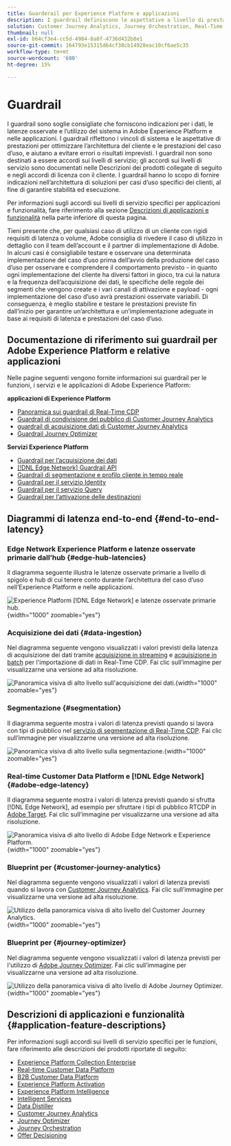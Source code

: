 ```yaml
---
title: Guarderail per Experience Platform e applicazioni
description: I guardrail definiscono le aspettative a livello di prestazioni e l’impatto per i componenti e i servizi in Adobe Experience Platform e nelle relative applicazioni
solution: Customer Journey Analytics, Journey Orchestration, Real-Time Customer Data Platform
thumbnail: null
exl-id: b64cf3e4-cc5d-4984-8a0f-4736d432b8e1
source-git-commit: 164793e15315d64cf38cb14928eac10cf6ae5c35
workflow-type: tm+mt
source-wordcount: '680'
ht-degree: 15%

---
```


# Guardrail

I guardrail sono soglie consigliate che forniscono indicazioni per i dati, le latenze osservate e l’utilizzo del sistema in Adobe Experience Platform e nelle applicazioni. I guardrail riflettono i vincoli di sistema e le aspettative di prestazioni per ottimizzare l’architettura del cliente e le prestazioni del caso d’uso, e aiutano a evitare errori o risultati imprevisti. I guardrail non sono destinati a essere accordi sui livelli di servizio; gli accordi sui livelli di servizio sono documentati nelle Descrizioni dei prodotti collegate di seguito e negli accordi di licenza con il cliente. I guardrail hanno lo scopo di fornire indicazioni nell’architettura di soluzioni per casi d’uso specifici dei clienti, al fine di garantire stabilità ed esecuzione.

Per informazioni sugli accordi sui livelli di servizio specifici per applicazioni e funzionalità, fare riferimento alla sezione [Descrizioni di applicazioni e funzionalità](#application-feature-descriptions) nella parte inferiore di questa pagina.

Tieni presente che, per qualsiasi caso di utilizzo di un cliente con rigidi requisiti di latenza o volume, Adobe consiglia di rivedere il caso di utilizzo in dettaglio con il team dell’account e il partner di implementazione di Adobe. In alcuni casi è consigliabile testare e osservare una determinata implementazione del caso d’uso prima dell’avvio della produzione del caso d’uso per osservare e comprendere il comportamento previsto - in quanto ogni implementazione del cliente ha diversi fattori in gioco, tra cui la natura e la frequenza dell’acquisizione dei dati, le specifiche delle regole dei segmenti che vengono create e i vari canali di attivazione e payload - ogni implementazione del caso d’uso avrà prestazioni osservate variabili. Di conseguenza, è meglio stabilire e testare le prestazioni previste fin dall’inizio per garantire un’architettura e un’implementazione adeguate in base ai requisiti di latenza e prestazioni del caso d’uso.


## Documentazione di riferimento sui guardrail per Adobe Experience Platform e relative applicazioni

Nelle pagine seguenti vengono fornite informazioni sui guardrail per le funzioni, i servizi e le applicazioni di Adobe Experience Platform:

**applicazioni di Experience Platform**

* [Panoramica sui guardrail di Real-Time CDP](https://experienceleague.adobe.com/docs/experience-platform/rtcdp/guardrails/overview.html)
* [Guardrail di condivisione del pubblico di Customer Journey Analytics](https://experienceleague.adobe.com/docs/analytics-platform/using/cja-components/audiences/publish.html#latency)
* [guardrail di acquisizione dati di Customer Journey Analytics](https://experienceleague.adobe.com/docs/experience-platform/sources/connectors/adobe-applications/analytics.html#what-is-the-expected-latency-for-analytics-data-on-platform%3F)
* [Guardrail Journey Optimizer](https://experienceleague.adobe.com/docs/journey-optimizer/using/get-started/guardrails.html)

**Servizi Experience Platform**

* [Guardrail per l’acquisizione dei dati](https://experienceleague.adobe.com/docs/experience-platform/ingestion/guardrails.html)
* [[!DNL Edge Network] Guardrail API](https://experienceleague.adobe.com/docs/experience-platform/edge-network-server-api/guardrails.html)
* [Guardrail di segmentazione e profilo cliente in tempo reale](https://experienceleague.adobe.com/docs/experience-platform/profile/guardrails.html?lang=it)
* [Guardrail per il servizio Identity](https://experienceleague.adobe.com/docs/experience-platform/identity/guardrails.html?lang=it)
* [Guardrail per il servizio Query](https://experienceleague.adobe.com/docs/experience-platform/query/guardrails.html?lang=it)
* [Guardrail per l’attivazione delle destinazioni](https://experienceleague.adobe.com/docs/experience-platform/destinations/guardrails.html?lang=it)

## Diagrammi di latenza end-to-end {#end-to-end-latency}

### Edge Network Experience Platform e latenze osservate primarie dall’hub {#edge-hub-latencies}

Il diagramma seguente illustra le latenze osservate primarie a livello di spigolo e hub di cui tenere conto durante l’architettura del caso d’uso nell’Experience Platform e nelle applicazioni.

![Experience Platform [!DNL Edge Network] e latenze osservate primarie hub.](/help/blueprints/experience-platform/deployment/assets/aep_edge_hub_latency_v1.svg "Latenze osservate primarie per Edge Network Experience Platform e hub"){width="1000" zoomable="yes"}

### Acquisizione dei dati {#data-ingestion}

Nel diagramma seguente vengono visualizzati i valori previsti della latenza di acquisizione dei dati tramite [acquisizione in streaming](https://experienceleague.adobe.com/docs/experience-platform/ingestion/streaming/overview.html) e [acquisizione in batch](https://experienceleague.adobe.com/docs/experience-platform/ingestion/batch/getting-started.html?lang=it) per l&#39;importazione di dati in Real-Time CDP. Fai clic sull’immagine per visualizzarne una versione ad alta risoluzione.

![Panoramica visiva di alto livello sull&#39;acquisizione dei dati.](/help/blueprints/experience-platform/deployment/assets/aep_data_flow_guardrails.svg "Panoramica visiva di alto livello sull&#39;acquisizione dei dati e valori di latenza"){width="1000" zoomable="yes"}

### Segmentazione {#segmentation}

Il diagramma seguente mostra i valori di latenza previsti quando si lavora con tipi di pubblico nel [servizio di segmentazione di Real-Time CDP](https://experienceleague.adobe.com/docs/experience-platform/segmentation/home.html?lang=it). Fai clic sull’immagine per visualizzarne una versione ad alta risoluzione.

![Panoramica visiva di alto livello sulla segmentazione.](/help/blueprints/experience-platform/deployment/assets/segmentation_guardrails.svg "Segmentazione dei valori di panoramica visiva di alto livello e latenza"){width="1000" zoomable="yes"}

### Real-time Customer Data Platform e [!DNL Edge Network] {#adobe-edge-latency}

Il diagramma seguente mostra i valori di latenza previsti quando si sfrutta [!DNL Edge Network], ad esempio per sfruttare i tipi di pubblico RTCDP in [Adobe Target](https://experienceleague.adobe.com/docs/experience-platform/destinations/catalog/personalization/adobe-target-connection.html?lang=it). Fai clic sull’immagine per visualizzarne una versione ad alta risoluzione.

![Panoramica visiva di alto livello di Adobe Edge Network e Experience Platform.](/help/blueprints/experience-platform/deployment/assets/RTCDP_Edge_guardrails.svg "Esportazione di tipi di pubblico in Adobe Target: panoramica visiva di alto livello e latenza"){width="1000" zoomable="yes"}

### Blueprint per   {#customer-journey-analytics}

Nel diagramma seguente vengono visualizzati i valori di latenza previsti quando si lavora con [Customer Journey Analytics](https://experienceleague.adobe.com/docs/analytics-platform/using/cja-overview/cja-overview.html?lang=en). Fai clic sull’immagine per visualizzarne una versione ad alta risoluzione.

![Utilizzo della panoramica visiva di alto livello del Customer Journey Analytics.](/help/blueprints/experience-platform/deployment/assets/CJA_guardrails.svg "Utilizzo dei valori di latenza e panoramica visiva di alto livello del Customer Journey Analytics"){width="1000" zoomable="yes"}

### Blueprint per   {#journey-optimizer}

Nel diagramma seguente vengono visualizzati i valori di latenza previsti per l&#39;utilizzo di [Adobe Journey Optimizer](https://experienceleague.adobe.com/docs/journey-optimizer/using/get-started/get-started.html?lang=en). Fai clic sull’immagine per visualizzarne una versione ad alta risoluzione.

![Utilizzo della panoramica visiva di alto livello di Adobe Journey Optimizer.](/help/blueprints/experience-platform/deployment/assets/AJO_guardrails.svg "Utilizzo dei valori di latenza e panoramica visiva di alto livello di Adobe Journey Optimizer"){width="1000" zoomable="yes"}

## Descrizioni di applicazioni e funzionalità {#application-feature-descriptions}

Per informazioni sugli accordi sui livelli di servizio specifici per le funzioni, fare riferimento alle descrizioni dei prodotti riportate di seguito:

* [Experience Platform Collection Enterprise](https://helpx.adobe.com/it/legal/product-descriptions/adobe-experience-platform-collection-enterprise.html)
* [Real-time Customer Data Platform](https://helpx.adobe.com/it/legal/product-descriptions/real-time-customer-data-platform.html)
* [B2B Customer Data Platform](https://helpx.adobe.com/it/legal/product-descriptions/adobe-experience-platform-b2b.html)
* [Experience Platform Activation](https://helpx.adobe.com/it/legal/product-descriptions/adobe-experience-platform0.html)
* [Experience Platform Intelligence](https://helpx.adobe.com/it/legal/product-descriptions/adobe-experience-platform-intelligence---product-description.html)
* [Intelligent Services](https://helpx.adobe.com/it/legal/product-descriptions/intelligent-services.html)
* [Data Distiller](https://helpx.adobe.com/it/legal/product-descriptions/data-distiller.html)
* [Customer Journey Analytics](https://helpx.adobe.com/it/legal/product-descriptions/customer-journey-analytics.html)
* [Journey Optimizer](https://helpx.adobe.com/it/legal/product-descriptions/adobe-journey-optimizer.html)
* [Journey Orchestration](https://helpx.adobe.com/it/legal/product-descriptions/journey-orchestration.html)
* [Offer Decisioning](https://helpx.adobe.com/it/legal/product-descriptions/offer-decisioning-app-service.html)
